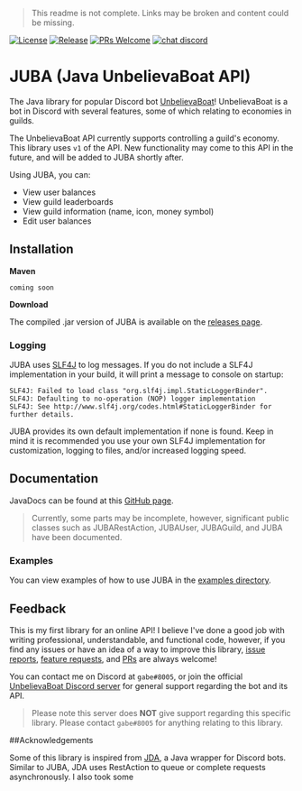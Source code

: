 > This readme is not complete. Links may be broken and content could be missing.

[![License](https://img.shields.io/github/license/ItsGJK/JUBA.svg?style=flat-square)](https://img.shields.io/github/license/ItsGJK/JUBA.svg?style=flat-square) [![Release](https://img.shields.io/github/release/ItsGJK/JUBA.svg?style=flat-square)]((https://img.shields.io/github/release/ItsGJK/JUBA.svg?style=flat-square)) [![PRs Welcome](https://img.shields.io/badge/PRs-welcome-brightgreen.svg?style=flat-square)](http://makeapullrequest.com) [![chat discord](https://img.shields.io/badge/chat-discord-blue.svg?style=flat-square)](https://img.shields.io/badge/chat-discord-blue.svg?style=flat-square)
# JUBA (Java UnbelievaBoat API)
The Java library for popular Discord bot [UnbelievaBoat](https://unbelievaboat.com/)! UnbelievaBoat is a bot in Discord with several features, some of which relating to economies in guilds.

The UnbelievaBoat API currently supports controlling a guild's economy. This library uses `v1` of the API. New functionality may come to this API in the future, and will be added to JUBA shortly after.

Using JUBA, you can:
 - View user balances
 - View guild leaderboards
 - View guild information (name, icon, money symbol)
 - Edit user balances

## Installation

**Maven**

```coming soon```

**Download**

The compiled .jar version of JUBA is available on the [releases page](https://github.com/ItsGJK/JUBA/releases).

### Logging

JUBA uses [SLF4J](https://www.slf4j.org/) to log messages. If you do not include a SLF4J implementation in your build, it will print a message to console on startup:
```
SLF4J: Failed to load class "org.slf4j.impl.StaticLoggerBinder".
SLF4J: Defaulting to no-operation (NOP) logger implementation
SLF4J: See http://www.slf4j.org/codes.html#StaticLoggerBinder for further details.
```

JUBA provides its own default implementation if none is found. Keep in mind it is recommended you use your own SLF4J implementation for customization, logging to files, and/or increased logging speed. 

## Documentation

JavaDocs can be found at this [GitHub page]().
 > Currently, some parts may be incomplete, however, significant public classes such as JUBARestAction, JUBAUser, JUBAGuild, and JUBA have been documented. 

### Examples

You can view examples of how to use JUBA in the [examples directory]().

## Feedback

 This is my first library for an online API! I believe I've done a good job with writing professional, understandable, and functional code, however, if you find any issues or have an idea of a way to improve this library, [issue reports](https://github.com/ItsGJK/JUBA/issues), [feature requests](https://github.com/ItsGJK/JUBA/issues), and [PRs](https://github.com/ItsGJK/JUBA/pulls) are always welcome!
 
 You can contact me on Discord at `gabe#8005`, or join the official [UnbelievaBoat Discord server](https://discordapp.com/invite/YMJ2dGp) for general support regarding the bot and its API. 
 > Please note this server does **NOT** give support regarding this specific library. Please contact `gabe#8005` for anything relating to this library.

##Acknowledgements

Some of this library is inspired from [JDA](https://github.com/DV8FromTheWorld/JDA), a Java wrapper for Discord bots. Similar to JUBA, JDA uses RestAction to queue or complete requests asynchronously. I also took some
